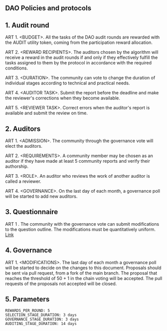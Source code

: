 ## DAO Policies and protocols

## 1\. Audit round

ART 1. \<BUDGET>. All the tasks of the DAO audit rounds are rewarded with the AUDIT utility token, coming from the participation reward allocation.

ART 2. \<REWARD RECIPIENTS>. The auditors chosen by the algorithm will receive a reward in the audit rounds if and only if they effectively fulfill the tasks assigned to them by the protocol in accordance with the required conditions.

ART 3. \<DURATION>. The community can vote to change the duration of individual stages according to technical and practical needs.

ART 4. \<AUDITOR TASK>. Submit the report before the deadline and make the reviewer's corrections when they become available.

ART 5. \<REVIEWER TASK>. Correct errors when the auditor's report is available and submit the review on time.

## 2\. Auditors

ART 1. \<ADMISSION>. The community through the governance vote will elect the auditors.

ART 2. \<REQUIREMENTS>. A community member may be chosen as an auditor if they have made at least 5 community reports and verify their authorship.

ART 3. \<ROLE>. An auditor who reviews the work of another auditor is called a reviewer.

ART 4. \<GOVERNANCE>. On the last day of each month, a governance poll will be started to add new auditors.

## 3\. Questionnaire

ART 1 \. The community with the governance vote can submit modifications to the question outline. The modifications must be quantitatively uniform. [Link](https://github.com/SCATDAO/DAO-Audit-questionary)

## 4\. Governance

ART 1. \<MODIFICATIONS>. The last day of each month a governance poll will be started to decide on the changes to this document. Proposals should be sent via pull request, from a fork of the main branch. The proposal that reaches the threshold of 50 + 1 in the chain voting will be accepted. The pull requests of the proposals not accepted will be closed.

## 5\. Parameters

```
REWARDS_PER_ROUND: 5
SELECTION_STAGE_DURATION: 3 days
GOVERNANCE_STAGE_DURATION: 3 days
AUDITING_STAGE_DURATION: 14 days
```
